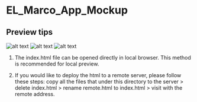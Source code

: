 ﻿# EL_Marco_App_Mockup

## Preview tips

![alt text](https://github.com/JonTimus/EL_Marco_App_Mockup/blob/main/home.jpg?raw=false)
![alt text](https://github.com/JonTimus/EL_Marco_App_Mockup/blob/main/welcome.jpg?raw=false)
![alt text](https://github.com/JonTimus/EL_Marco_App_Mockup/blob/main/select.jpg?raw=false)

1. The index.html file can be opened directly in local browser. This method is recommended for local preview.

2. If you would like to deploy the html to a remote server, please follow these steps: copy all the files that under this directory to the server > delete index.html > rename remote.html to index.html > visit with the remote address.
